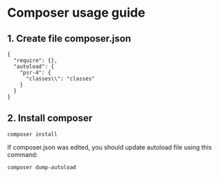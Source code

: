 # Composer usage guide

## 1. Create file composer.json

```
{
  "require": {},
  "autoload": {
    "psr-4": {
      "classes\\": "classes"  
    } 
  } 
}
```

## 2. Install composer

```
composer install
```

If composer.json was edited, you should update autoload file using this command:

```
composer dump-autoload
```
